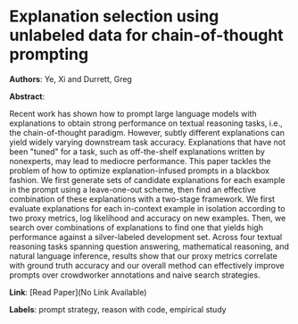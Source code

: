 # Explanation selection using unlabeled data for chain-of-thought prompting

**Authors**: Ye, Xi and Durrett, Greg

**Abstract**:

Recent work has shown how to prompt large language models with explanations to obtain strong performance on textual reasoning tasks, i.e., the chain-of-thought paradigm. However, subtly different explanations can yield widely varying downstream task accuracy. Explanations that have not been "tuned" for a task, such as off-the-shelf explanations written by nonexperts, may lead to mediocre performance. This paper tackles the problem of how to optimize explanation-infused prompts in a blackbox fashion. We first generate sets of candidate explanations for each example in the prompt using a leave-one-out scheme, then find an effective combination of these explanations with a two-stage framework. We first evaluate explanations for each in-context example in isolation according to two proxy metrics, log likelihood and accuracy on new examples. Then, we search over combinations of explanations to find one that yields high performance against a silver-labeled development set. Across four textual reasoning tasks spanning question answering, mathematical reasoning, and natural language inference, results show that our proxy metrics correlate with ground truth accuracy and our overall method can effectively improve prompts over crowdworker annotations and naive search strategies.

**Link**: [Read Paper](No Link Available)

**Labels**: prompt strategy, reason with code, empirical study
